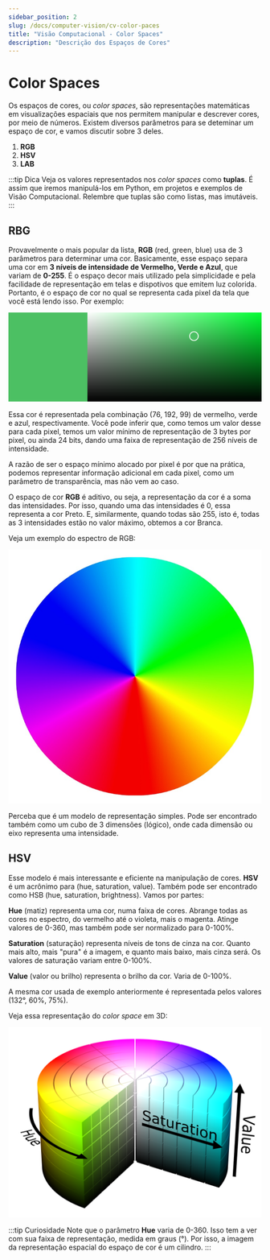 ```yaml
---
sidebar_position: 2
slug: /docs/computer-vision/cv-color-paces
title: "Visão Computacional - Color Spaces"
description: "Descrição dos Espaços de Cores"
---
```


# Color Spaces

Os espaços de cores, ou *color spaces*, são representações matemáticas em visualizações espaciais que nos permitem manipular e
descrever cores, por meio de números. Existem diversos parâmetros para se deteminar um espaço de cor, e vamos discutir sobre 3 deles.

1. **RGB**
2. **HSV**
3. **LAB**

:::tip Dica
Veja os valores representados nos *color spaces* como **tuplas**. É assim que iremos manipulá-los em Python, em projetos e exemplos de Visão Computacional.
Relembre que tuplas são como listas, mas imutáveis. 
:::

## RBG 

Provavelmente o mais popular da lista, **RGB** (red, green, blue) usa de 3 parâmetros para determinar uma cor. Basicamente, esse espaço separa
uma cor em **3 níveis de intensidade de Vermelho, Verde e Azul**, que variam de **0-255**. É o espaço decor mais utilizado pela simplicidade
e pela facilidade de representação em telas e dispotivos que emitem luz colorida. Portanto, é o espaço de cor no qual se representa cada
pixel da tela que você está lendo isso. Por exemplo:

![4CC063](/img/4CC063.png)

Essa cor é representada pela combinação (76, 192, 99) de vermelho, verde e azul, respectivamente. Você pode inferir que, como temos um valor desse para
cada pixel, temos um valor mínimo de representação de 3 bytes por pixel, ou ainda 24 bits, dando uma faixa de representação de 256 níveis de intensidade.

A razão de ser o espaço mínimo alocado por pixel é por que na prática, podemos representar informação adicional em cada pixel, como um parâmetro de transparência, mas não vem ao caso.

O espaço de cor **RGB** é aditivo, ou seja, a representação da cor é a soma das intensidades. Por isso, quando uma das intensidades é 0, essa representa
a cor Preto. E, similarmente, quando todas são 255, isto é, todas as 3 intensidades estão no valor máximo, obtemos a cor Branca.

Veja um exemplo do espectro de RGB:

![rgb](/img/rgb.jpg)

Perceba que é um modelo de representação simples. Pode ser encontrado também como um cubo de 3 dimensões (lógico), onde cada dimensão ou eixo 
representa uma intensidade.

## HSV 

Esse modelo é mais interessante e eficiente na manipulação de cores. **HSV** é um acrônimo para (hue, saturation, value). Também pode
ser encontrado como HSB (hue, saturation, brightness). Vamos por partes:

**Hue** (matiz) representa uma cor, numa faixa de cores. Abrange todas as cores no espectro, do vermelho até o violeta, mais o magenta. Atinge
valores de 0-360, mas também pode ser normalizado para 0-100%.

**Saturation** (saturação) representa níveis de tons de cinza na cor. Quanto mais
alto, mais "pura" é a imagem, e quanto mais baixo, mais cinza será. Os valores de saturação variam entre 0-100%.

**Value** (valor ou brilho) representa o brilho da cor. Varia de 0-100%.

A mesma cor usada de exemplo anteriormente é representada pelos valores (132°, 60%, 75%). 

Veja essa representação do *color space* em 3D:

![hsv](/img/hsv.png)

:::tip Curiosidade
Note que o parâmetro **Hue** varia de 0-360. Isso tem a ver com sua faixa de representação, medida em graus (°). Por isso, a imagem
da representação espacial do espaço de cor é um cilindro.
:::